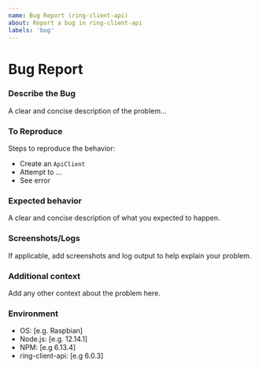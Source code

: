 ```yaml
---
name: Bug Report (ring-client-api)
about: Report a bug in ring-client-api
labels: 'bug'
---
```


<!--
Please search for open and closed GitHub issues that match your situation before opening a new bug report.

If this is a Live Stream issue please go back and use the Live Streaming issue template.
-->

# Bug Report

### Describe the Bug
<!-- ✍️edit: --> A clear and concise description of the problem...

### To Reproduce
Steps to reproduce the behavior:
 - Create an `ApiClient`
 - Attempt to ...
 - See error

### Expected behavior
<!-- ✍️edit: --> A clear and concise description of what you expected to happen.


### Screenshots/Logs
<!-- ✍️edit: --> If applicable, add screenshots and log output to help explain your problem.

### Additional context
<!-- ✍️edit: --> Add any other context about the problem here.

### Environment
<!-- ✍️edit: -->
 - OS: [e.g. Raspbian]
 - Node.js: [e.g. 12.14.1] <!-- run `node -v` to get current version -->
 - NPM: [e.g 6.13.4] <!-- run `npm -v` to get current version -->
 - ring-client-api: [e.g 6.0.3]
